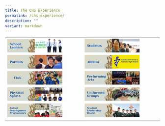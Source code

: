 ```yaml
---
title: The CHS Experience
permalink: /chs-experience/
description: ""
variant: markdown
---
```

|  	|  	|
|---	|---	|
|  <a target="\_blank" href="https://youtu.be/z2etbbKHO_E"><img style="width:75%" src="/images/oh11.png"></a>	| <a target="\_blank" href="https://youtu.be/hzjWKIC8V54"><img style="width:75%" src="/images/oh12.png"></a> 	|
| <a target="\_blank" href="https://www.youtube.com/watch?v=UkS8MR_veWU"><img style="width:75%" src="/images/oh13.png"></a> 	|  <a target="\_blank" href="https://www.youtube.com/watch?v=YoDmYIhRJOQ"><img style="width:75%" src="/images/oh14.png"></a>	|
| <a target="\_blank" href="/chs-experience/club/"><img style="width:75%" src="/images/oh15.png"></a> 	| <a target="\_blank" href="/chs-experience/performing-arts/"><img style="width:75%" src="/images/oh16.png"></a> 	|
| <a target="\_blank" href="/chs-experience/sports/"><img style="width:75%" src="/images/oh17.png"></a> 	|  <a target="\_blank" href="/chs-experience/uniformed-groups/"><img style="width:75%" src="/images/oh18.png"></a>	|
| <a target="\_blank" href="/chs-experience/talent-development-programmes/"><img style="width:75%" src="/images/oh19.png"></a> 	| <a target="\_blank" href="/chs-experience/student-leadership-board/"><img style="width:75%" src="/images/oh20.png"></a> 	|
|  	|  	|